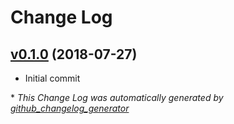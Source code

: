 # Change Log

## [v0.1.0](https://github.com/brandocorp-cookbooks/acme_base/tree/v0.1.0) (2018-07-27)

* Initial commit

\* *This Change Log was automatically generated by [github_changelog_generator](https://github.com/skywinder/Github-Changelog-Generator)*
